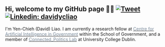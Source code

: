 ## Hi, welcome to my GitHub page 👋🏻 [![Tweet](https://img.shields.io/twitter/url/https/github.com/tterb/hyde.svg?style=social)](https://twitter.com/liaoyenchieh)   [![Linkedin: davidycliao](https://img.shields.io/badge/-davidycliao-blue?style=flat-square&logo=Linkedin&logoColor=white&link=https://www.linkedin.com/in/david-yen-chieh-liao-51a0a3168/)](https://www.linkedin.com/in/david-yen-chieh-liao-51a0a3168/) <br />  

I'm  Yen-Chieh (David) Liao. I am currently a research fellow at [<span style="color:#778899">Centre for Artificial Intelligence in Government</span>](https://www.birmingham.ac.uk/research/centres-institutes/centre-for-artificial-intelligence-in-government/people) within the School of Government, and a member of [<span style="color:#778899">Connected_Politics Lab</span>](https://www.ucd.ie/connected_politics/) at University College Dublin.



